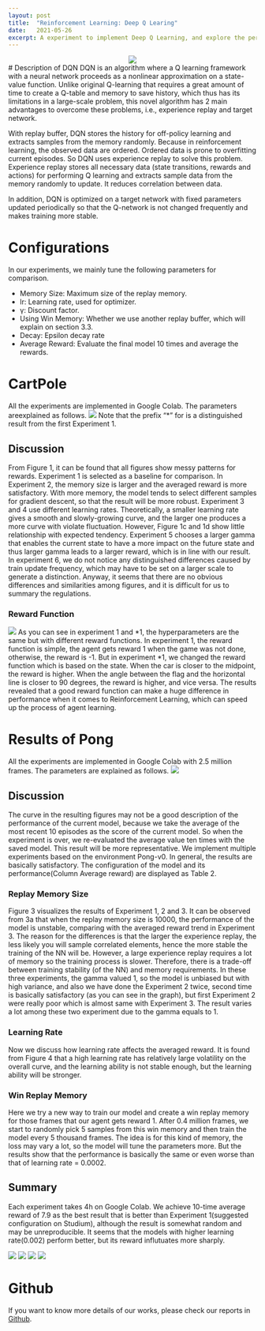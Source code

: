 ```yaml
---
layout: post
title:  "Reinforcement Learning: Deep Q Learing"
date:   2021-05-26
excerpt: A experiment to implement Deep Q Learning, and explore the performance of the model under different set of parameters.
---
```

<center>
<img src="/images/dqn/pong.gif">
</center>
# Description of DQN
DQN is an algorithm where a Q learning framework with a neural network proceeds as a nonlinear approximation on a state-value function. Unlike original Q-learning that requires a great amount of time to create a Q-table and memory to save history, which thus has its limitations in a large-scale problem, this novel algorithm has 2 main advantages to overcome these problems, i.e., experience replay and target network.

With replay buffer, DQN stores the history for off-policy learning and extracts samples from the memory randomly. Because in reinforcement learning, the observed data are ordered. Ordered data is prone to overfitting current episodes. So DQN uses experience replay to solve this problem. Experience replay stores all necessary data (state transitions, rewards and actions) for performing Q learning and extracts sample data from the memory randomly to update. It reduces correlation between data.

In addition, DQN is optimized on a target network with fixed parameters updated periodically so that the Q-network is not changed frequently and makes training more stable.

# Configurations

In our experiments, we mainly tune the following parameters for comparison. 
- Memory Size: Maximum size of the replay memory.
- lr: Learning rate, used for optimizer.
- γ: Discount factor.
- Using Win Memory: Whether we use another replay buffer, which will explain on section 3.3. 
- Decay: Epsilon decay rate
- Average Reward: Evaluate the final model 10 times and average the rewards.


# CartPole
All the experiments are implemented in Google Colab. The parameters areexplained as follows.
<img src="/images/dqn/ex1.jpg">
Note that the prefix “*” for is a distinguished result from the first Experiment 1.

## Discussion
From Figure 1, it can be found that all figures show messy patterns for rewards. Experiment 1 is selected as a baseline for comparison. In Experiment 2, the memory size is larger and the averaged reward is more satisfactory. With more memory, the model tends to select different samples for gradient descent, so that the result will be more robust. Experiment 3 and 4 use different learning rates. Theoretically, a smaller learning rate gives a smooth and slowly-growing curve, and the larger one produces a more curve with violate fluctuation. However, Figure 1c and 1d show little relationship with expected tendency. Experiment 5 chooses a larger gamma that enables the current state to have a more impact on the future state and thus larger gamma leads to a larger reward, which is in line with our result. In experiment 6, we do not notice any distinguished differences caused by train update frequency, which may have to be set on a larger scale to generate a distinction. Anyway, it seems that there are no obvious differences and similarities among figures, and it is difficult for us to summary the regulations.

### Reward Function
<img src="/images/dqn/f1.jpg">
As you can see in experiment 1 and *1, the hyperparameters are the same but with different reward functions. In experiment 1, the reward function is simple, the agent gets reward 1 when the game was not done, otherwise, the reward is -1. But in experiment *1, we changed the reward function which is based on the state. When the car is closer to the midpoint, the reward is higher. When the angle between the flag and the horizontal line is closer to 90 degrees, the reward is higher, and vice versa. The results revealed that a good reward function can make a huge difference in performance when it comes to Reinforcement Learning, which can speed up the process of agent learning.

# Results of Pong
All the experiments are implemented in Google Colab with 2.5 million frames. The parameters are explained as follows.
<img src="/images/dqn/ex2.jpg">

## Discussion
The curve in the resulting figures may not be a good description of the performance of the current model, because we take the average of the most recent 10 episodes as the score of the current model. So when the experiment is over, we re-evaluated the average value ten times with the saved model. This result will be more representative.
We implement multiple experiments based on the environment Pong-v0. In general, the results are basically satisfactory. The configuration of the model and its performance(Column Average reward) are displayed as Table 2.
### Replay Memory Size

Figure 3 visualizes the results of Experiment 1, 2 and 3. It can be observed from 3a that when the replay memory size is 10000, the performance of the model is unstable, comparing with the averaged reward trend in Experiment 3. The reason for the differences is that the larger the experience replay, the less likely you will sample correlated elements, hence the more stable the training of the NN will be. However, a large experience replay requires a lot of memory so the training process is slower. Therefore, there is a trade-off between training stability (of the NN) and memory requirements. In these three experiments, the gamma valued 1, so the model is unbiased but with high variance, and also we have done the Experiment 2 twice, second time is basically satisfactory (as you can see in the graph), but first Experiment 2 were really poor which is almost same with Experiment 3. The result varies a lot among these two experiment due to the gamma equals to 1.

### Learning Rate
Now we discuss how learning rate affects the averaged reward. It is found from Figure 4 that a high learning rate has relatively large volatility on the overall curve, and the learning ability is not stable enough, but the learning ability will be stronger.
### Win Replay Memory
Here we try a new way to train our model and create a win replay memory for those frames that our agent gets reward 1. After 0.4 million frames, we start to randomly pick 5 samples from this win memory and then train the model every 5 thousand frames. The idea is for this kind of memory, the loss may vary a lot, so the model will tune the parameters more. But the results show that the performance is basically the same or even worse than that of learning rate = 0.0002.

## Summary
Each experiment takes 4h on Google Colab. We achieve 10-time average reward of 7.9 as the best result that is better than Experiment 1(suggested configuration on Studium), although the result is somewhat random and may be unreproducible. It seems that the models with higher learning rate(0.002) perform better, but its reward influtuates more sharply.

<img src='/images/dqn/f2.jpg'>
<img src='/images/dqn/f3.jpg'>
<img src='/images/dqn/f4.jpg'>
<img src='/images/dqn/f5.jpg'>

# Github
If you want to know more details of our works, please check our reports in [Github](https://github.com/PNightOwlY/reinforcement-learning-dqn.git).


